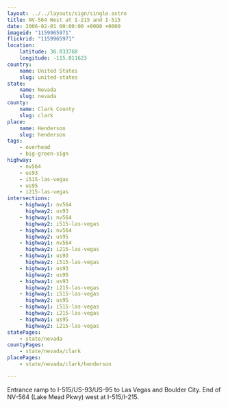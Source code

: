 ```yaml
---
layout: ../../layouts/sign/single.astro
title: NV-564 West at I-215 and I-515
date: 2006-02-01 00:00:00 +0000 +0000
imageid: "1159965971"
flickrid: "1159965971"
location:
    latitude: 36.033768
    longitude: -115.011623
country:
    name: United States
    slug: united-states
state:
    name: Nevada
    slug: nevada
county:
    name: Clark County
    slug: clark
place:
    name: Henderson
    slug: henderson
tags:
    - overhead
    - big-green-sign
highway:
    - nv564
    - us93
    - i515-las-vegas
    - us95
    - i215-las-vegas
intersections:
    - highway1: nv564
      highway2: us93
    - highway1: nv564
      highway2: i515-las-vegas
    - highway1: nv564
      highway2: us95
    - highway1: nv564
      highway2: i215-las-vegas
    - highway1: us93
      highway2: i515-las-vegas
    - highway1: us93
      highway2: us95
    - highway1: us93
      highway2: i215-las-vegas
    - highway1: i515-las-vegas
      highway2: us95
    - highway1: i515-las-vegas
      highway2: i215-las-vegas
    - highway1: us95
      highway2: i215-las-vegas
statePages:
    - state/nevada
countyPages:
    - state/nevada/clark
placePages:
    - state/nevada/clark/henderson

---
```

Entrance ramp to I-515/US-93/US-95  to Las Vegas and Boulder City.  End of NV-564 (Lake Mead Pkwy) west at I-515/I-215.